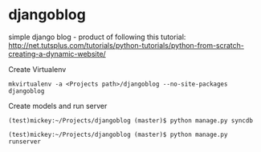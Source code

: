 djangoblog
==========

simple django blog - product of following this tutorial:
http://net.tutsplus.com/tutorials/python-tutorials/python-from-scratch-creating-a-dynamic-website/

Create Virtualenv
```
mkvirtualenv -a <Projects path>/djangoblog --no-site-packages djangoblog
```

Create models and run server
```
(test)mickey:~/Projects/djangoblog (master)$ python manage.py syncdb

(test)mickey:~/Projects/djangoblog (master)$ python manage.py runserver
```
